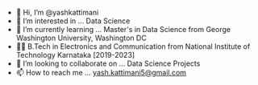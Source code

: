 - 👋 Hi, I’m @yashkattimani
- 👀 I’m interested in ... Data Science
- 🌱 I’m currently learning ... Master's in Data Science from George Washington University, Washington DC  
- 🧑‍🎓 B.Tech in Electronics and Communication from National Institute of Technology Karnataka [2019-2023]
- 💞️ I’m looking to collaborate on ... Data Science Projects
- 📫 How to reach me ... yash.kattimani5@gmail.com

<!---
yashkattimani/yashkattimani is a ✨ special ✨ repository because its `README.md` (this file) appears on your GitHub profile.
You can click the Preview link to take a look at your changes.
--->
